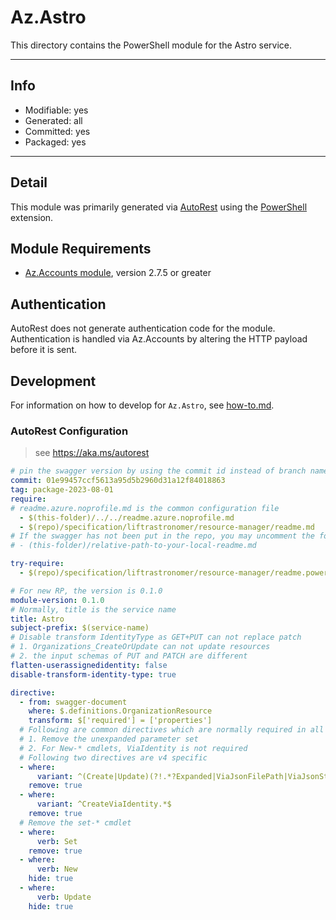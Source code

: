 <!-- region Generated -->
# Az.Astro
This directory contains the PowerShell module for the Astro service.

---
## Info
- Modifiable: yes
- Generated: all
- Committed: yes
- Packaged: yes

---
## Detail
This module was primarily generated via [AutoRest](https://github.com/Azure/autorest) using the [PowerShell](https://github.com/Azure/autorest.powershell) extension.

## Module Requirements
- [Az.Accounts module](https://www.powershellgallery.com/packages/Az.Accounts/), version 2.7.5 or greater

## Authentication
AutoRest does not generate authentication code for the module. Authentication is handled via Az.Accounts by altering the HTTP payload before it is sent.

## Development
For information on how to develop for `Az.Astro`, see [how-to.md](how-to.md).
<!-- endregion -->

### AutoRest Configuration
> see https://aka.ms/autorest

```yaml
# pin the swagger version by using the commit id instead of branch name
commit: 01e99457ccf5613a95d5b2960d31a12f84018863
tag: package-2023-08-01
require:
# readme.azure.noprofile.md is the common configuration file
  - $(this-folder)/../../readme.azure.noprofile.md
  - $(repo)/specification/liftrastronomer/resource-manager/readme.md
# If the swagger has not been put in the repo, you may uncomment the following line and refer to it locally
# - (this-folder)/relative-path-to-your-local-readme.md

try-require: 
  - $(repo)/specification/liftrastronomer/resource-manager/readme.powershell.md

# For new RP, the version is 0.1.0
module-version: 0.1.0
# Normally, title is the service name
title: Astro
subject-prefix: $(service-name)
# Disable transform IdentityType as GET+PUT can not replace patch
# 1. Organizations_CreateOrUpdate can not update resources
# 2. the input schemas of PUT and PATCH are different
flatten-userassignedidentity: false
disable-transform-identity-type: true

directive:
  - from: swagger-document
    where: $.definitions.OrganizationResource
    transform: $['required'] = ['properties']
  # Following are common directives which are normally required in all the RPs
  # 1. Remove the unexpanded parameter set
  # 2. For New-* cmdlets, ViaIdentity is not required
  # Following two directives are v4 specific
  - where:
      variant: ^(Create|Update)(?!.*?Expanded|ViaJsonFilePath|ViaJsonString)
    remove: true
  - where:
      variant: ^CreateViaIdentity.*$
    remove: true
  # Remove the set-* cmdlet
  - where:
      verb: Set
    remove: true
  - where:
      verb: New
    hide: true
  - where:
      verb: Update
    hide: true
```
